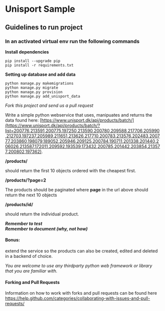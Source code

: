 # Unisport Sample
## Guidelines to run project

### In an activated virtual env run the following commands
**Install dependencies**
```
pip install --upgrade pip
pip install -r requirements.txt
```
**Setting up database and add data**
```
python manage.py makemigrations
python manage.py migrate
python manage.py provision
python manage.py add_unisport_data
```

_Fork this project and send us a pull request_

Write a simple python webservice that uses, manipuates and returns the data found here: [https://www.unisport.dk/api/products/batch/](https://www.unisport.dk/api/products/batch/?list=200776,213591,200775,197250,213590,200780,209588,217706,205990,212703,197237,205989,211651,213626,217710,200783,213576,202483,200777,203860,198079,189052,205946,209125,200784,190711,201338,201440,206026,213587,172011,209592,193539,173432,200785,201442,203854,213577,200802,197362).


**/products/**  


should return the first 10 objects ordered with the cheapest first.

**/products/?page=2**
 
 The products should be paginated where **page** in the url above should return the next 10 objects  

 **/products/id/**
 
should return the individual product.


 
**_Remember to test_**   
**_Remember to document (why, not how)_**

#### Bonus:
 extend the service so the products can also be created, edited and deleted in a backend of choice.


_You are welcome to use any thirdparty python web framework or library that you are familiar with._  

#### Forking and Pull Requests
Information on how to work with forks and pull requests can be found here https://help.github.com/categories/collaborating-with-issues-and-pull-requests/
